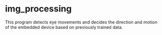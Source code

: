 # img_processing

This program detects eye movements and decides the direction and motion of
the embedded device based on previously trained data.
